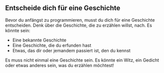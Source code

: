 ## Entscheide dich für eine Geschichte

Bevor du anfängst zu programmieren, musst du dich für eine Geschichte entscheiden. Denk über die Geschichte, die zu erzählen willst, nach. Es könnte sein:

+ Eine bekannte Geschichte
+ Eine Geschichte, die du erfunden hast
+ Etwas, das dir oder jemandem passiert ist, den du kennst

Es muss nicht einmal eine Geschichte sein. Es könnte ein Witz, ein Gedicht oder etwas anderes sein, was du erzählen möchtest!
